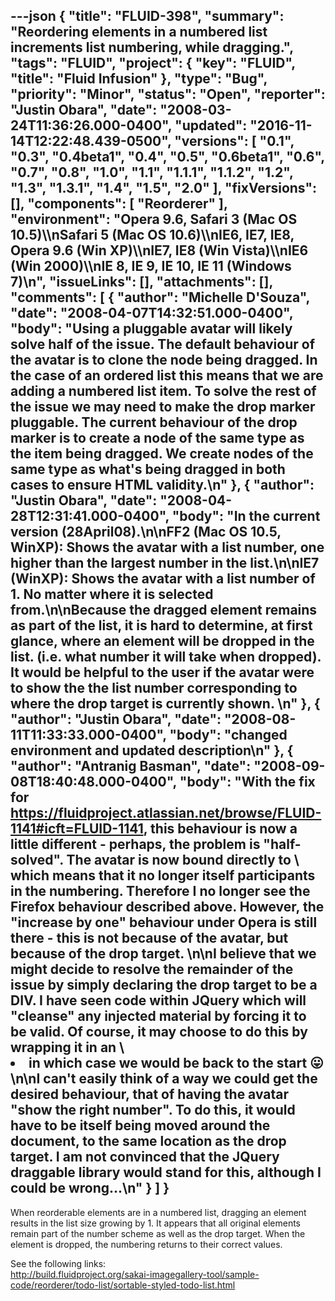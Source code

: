 ---json
{
  "title": "FLUID-398",
  "summary": "Reordering elements in a numbered list increments list numbering, while dragging.",
  "tags": "FLUID",
  "project": {
    "key": "FLUID",
    "title": "Fluid Infusion"
  },
  "type": "Bug",
  "priority": "Minor",
  "status": "Open",
  "reporter": "Justin Obara",
  "date": "2008-03-24T11:36:26.000-0400",
  "updated": "2016-11-14T12:22:48.439-0500",
  "versions": [
    "0.1",
    "0.3",
    "0.4beta1",
    "0.4",
    "0.5",
    "0.6beta1",
    "0.6",
    "0.7",
    "0.8",
    "1.0",
    "1.1",
    "1.1.1",
    "1.1.2",
    "1.2",
    "1.3",
    "1.3.1",
    "1.4",
    "1.5",
    "2.0"
  ],
  "fixVersions": [],
  "components": [
    "Reorderer"
  ],
  "environment": "Opera 9.6, Safari 3 (Mac OS 10.5)\\\nSafari 5 (Mac OS 10.6)\\\nIE6, IE7, IE8, Opera 9.6 (Win XP)\\\nIE7, IE8 (Win Vista)\\\nIE6 (Win 2000)\\\nIE 8, IE 9, IE 10, IE 11 (Windows 7)\n",
  "issueLinks": [],
  "attachments": [],
  "comments": [
    {
      "author": "Michelle D'Souza",
      "date": "2008-04-07T14:32:51.000-0400",
      "body": "Using a pluggable avatar will likely solve half of the issue. The default behaviour of the avatar is to clone the node being dragged. In the case of an ordered list this means that we are adding a numbered list item. To solve the rest of the issue we may need to make the drop marker pluggable. The current behaviour of the drop marker is to create a node of the same type as the item being dragged. We create nodes of the same type as what's being dragged in both cases to ensure HTML validity.\n"
    },
    {
      "author": "Justin Obara",
      "date": "2008-04-28T12:31:41.000-0400",
      "body": "In the current version (28April08).\n\nFF2 (Mac OS 10.5, WinXP): Shows the avatar with a list number, one higher than the largest number in the list.\n\nIE7 (WinXP): Shows the avatar with a list number of 1. No matter where it is selected from.\n\nBecause the dragged element remains as part of the list, it is hard to determine, at first glance, where an element will be dropped in the list. (i.e. what number it will take when dropped). It would be helpful to the user if the avatar were to show the the list number corresponding to where the drop target is currently shown.&#x20;\n"
    },
    {
      "author": "Justin Obara",
      "date": "2008-08-11T11:33:33.000-0400",
      "body": "changed environment and updated description\n"
    },
    {
      "author": "Antranig Basman",
      "date": "2008-09-08T18:40:48.000-0400",
      "body": "With the fix for <https://fluidproject.atlassian.net/browse/FLUID-1141#icft=FLUID-1141>, this behaviour is now a little different - perhaps, the problem is \"half-solved\". The avatar is now bound directly to \\<body> which means that it no longer itself participants in the numbering. Therefore I no longer see the Firefox behaviour described above. However, the \"increase by one\" behaviour under Opera is still there - this is not because of the avatar, but because of the drop target.&#x20;\n\nI believe that we might decide to resolve the remainder of the issue by simply declaring the drop target to be a DIV. I have seen code within JQuery which will \"cleanse\" any injected material by forcing it to be valid. Of course, it may choose to do this by wrapping it in an \\<li> in which case we would be back to the start 😛\n\nI can't easily think of a way we could get the desired behaviour, that of having the avatar \"show the right number\". To do this, it would have to be itself being moved around the document, to the same location as the drop target. I am not convinced that the JQuery draggable library would stand for this, although I could be wrong...\n"
    }
  ]
}
---
When reorderable elements are in a numbered list, dragging an element results in the list size growing by 1. It appears that all original elements remain part of the number scheme as well as the drop target. When the element is dropped, the numbering returns to their correct values.

See the following links:\
<http://build.fluidproject.org/sakai-imagegallery-tool/sample-code/reorderer/todo-list/sortable-styled-todo-list.html>

        